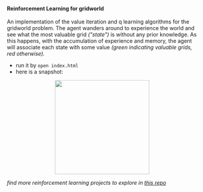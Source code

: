 #### Reinforcement Learning for gridworld

An implementation of the value iteration and q learning algorithms for the gridworld problem. 
The agent wanders around to experience the world and see what the most valuable grid _("state")_ is without any prior knowledge. 
As this happens, with the accumulation of experience and memory, the agent will associate each state with 
some value _(green indicating valuable grids, red otherwise)._

- run it by ```open index.html```
- here is a snapshot:

<p align="center">
<img src="https://media.giphy.com/media/3oz8xKvjgpa36rTdfO/source.gif" width="250">
</p>    


_find more reinforcement learning projects to explore in [this repo](https://github.com/dorajam/reinforce)_
